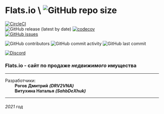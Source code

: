 # Flats.io \\ ![GitHub repo size](https://img.shields.io/github/repo-size/DRV2VNA/Flats.io)
[![CircleCI](https://circleci.com/gh/DRV2VNA/Flats.io/tree/master.png)](https://app.circleci.com/pipelines/github/DRV2VNA/Flats.io?branch=master) \
![GitHub release (latest by date)](https://img.shields.io/github/v/release/DRV2VNA/Flats.io)
[![codecov](https://codecov.io/gh/DRV2VNA/Flats.io/branch/master/graph/badge.svg?token=SKMPTASTM2)](https://codecov.io/gh/DRV2VNA/Flats.io) \
[![GitHub issues](https://img.shields.io/github/issues-raw/DRV2VNA/Flats.io)](https://github.com/DRV2VNA/Flats.io/issues)

![GitHub contributors](https://img.shields.io/github/contributors/DRV2VNA/Flats.io)
![GitHub commit activity](https://img.shields.io/github/commit-activity/m/DRV2VNA/Flats.io)
![GitHub last commit](https://img.shields.io/github/last-commit/DRV2VNA/Flats.io)

[![Discord](https://img.shields.io/discord/807292304405954580?label=Discord)](https://discord.gg/snVd8NbN)



### Flats.io - сайт по продаже _недвижимого_ имущества



***
Разработчики:\
&nbsp; &nbsp; &nbsp; &nbsp; __Рогов Дмитрий__ ***(DRV2VNA)***\
&nbsp; &nbsp; &nbsp; &nbsp; __Витухина Наталья__ ***(SahbDeXhuk)***
*** 

###### 2021 год
